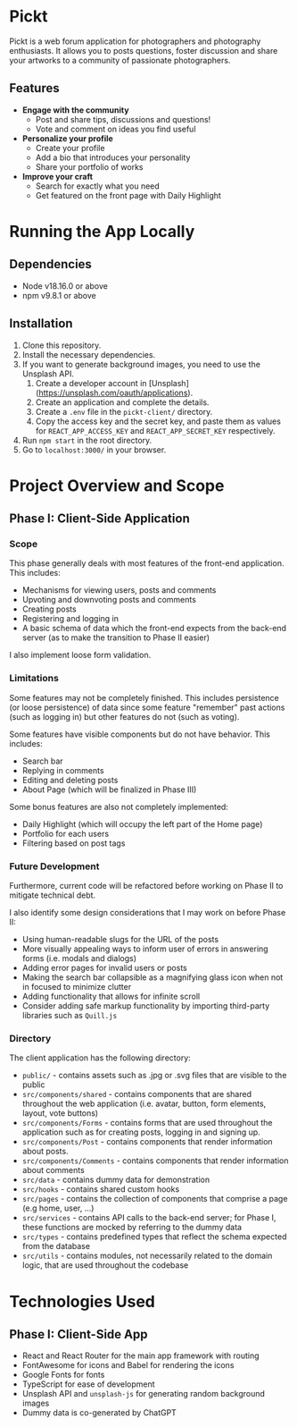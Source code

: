 # Pickt
Pickt is a web forum application for photographers and photography enthusiasts.
It allows you to posts questions, foster discussion and share your artworks to 
a community of passionate photographers. 

## Features 
- **Engage with the community**
    - Post and share tips, discussions and questions!
    - Vote and comment on ideas you find useful
- **Personalize your profile**
    - Create your profile
    - Add a bio that introduces your personality
    - Share your portfolio of works
- **Improve your craft**
    - Search for exactly what you need
    - Get featured on the front page with Daily Highlight
    

# Running the App Locally
## Dependencies
- Node v18.16.0 or above
- npm v9.8.1 or above

## Installation
1. Clone this repository.
2. Install the necessary dependencies.
3. If you want to generate background images, you need to use the Unsplash API.
    1. Create a developer account in [Unsplash]
    (https://unsplash.com/oauth/applications).
    2. Create an application and complete the details.
    4. Create a `.env` file in the `pickt-client/` directory.
    3. Copy the access key and the secret key, and paste them as values for 
    `REACT_APP_ACCESS_KEY` and `REACT_APP_SECRET_KEY` respectively.
4. Run `npm start` in the root directory.
5. Go to `localhost:3000/` in your browser.

# Project Overview and Scope
## Phase I: Client-Side Application
### Scope

This phase generally deals with most features of the front-end application. This 
includes:
- Mechanisms for viewing users, posts and comments
- Upvoting and downvoting posts and comments
- Creating posts
- Registering and logging in
- A basic schema of data which the front-end expects from the back-end server
(as to make the transition to Phase II easier)

I also implement loose form validation.

### Limitations

Some features may not be completely finished. This includes persistence 
(or loose persistence) of data since some feature "remember" past actions 
(such as logging in) but other features do not (such as voting).

Some features have visible components but do not have behavior. This includes:
- Search bar
- Replying in comments
- Editing and deleting posts
- About Page (which will be finalized in Phase III)

Some bonus features are also not completely implemented:
- Daily Highlight (which will occupy the left part of the Home page)
- Portfolio for each users
- Filtering based on post tags

### Future Development

Furthermore, current code will be refactored before working on Phase II 
to mitigate technical debt.

I also identify some design considerations that I may work on before Phase II:
- Using human-readable slugs for the URL of the posts
- More visually appealing ways to inform user of errors in answering forms 
(i.e. modals and dialogs)
- Adding error pages for invalid users or posts
- Making the search bar collapsible as a magnifying glass icon when not 
in focused to minimize clutter
- Adding functionality that allows for infinite scroll
- Consider adding safe markup functionality by importing third-party libraries 
such as `Quill.js`

### Directory
The client application has the following directory:
- `public/` - contains assets such as .jpg or .svg files that are visible 
to the public
- `src/components/shared` - contains components that are shared throughout 
the web application (i.e. avatar, button, form elements, layout, vote buttons)
- `src/components/Forms` - contains forms that are used throughout the application 
such as for creating posts, logging in and signing up.
- `src/components/Post` - contains components that render information 
about posts.
- `src/components/Comments` - contains components that render information 
about comments
- `src/data` - contains dummy data for demonstration
- `src/hooks` - contains shared custom hooks
- `src/pages` - contains the collection of components that comprise a page 
(e.g home, user, ...)
- `src/services` - contains API calls to the back-end server; for Phase I, 
these functions are mocked by referring to the dummy data
- `src/types` - contains predefined types that reflect the schema expected 
from the database
- `src/utils` - contains modules, not necessarily related to the domain logic, 
that are used throughout the codebase

# Technologies Used
## Phase I: Client-Side App
- React and React Router for the main app framework with routing
- FontAwesome for icons and Babel for rendering the icons
- Google Fonts for fonts
- TypeScript for ease of development
- Unsplash API and `unsplash-js` for generating random background images
- Dummy data is co-generated by ChatGPT
